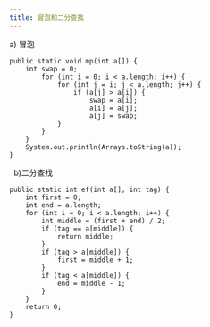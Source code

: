```yaml
---
title: 冒泡和二分查找
---
```

a) 冒泡

    public static void mp(int a[]) {
        int swap = 0;
            for (int i = 0; i < a.length; i++) {
                for (int j = i; j < a.length; j++) {
                    if (a[j] > a[i]) {
                        swap = a[i];
                        a[i] = a[j];
                        a[j] = swap;
                }
            }
        }
        System.out.println(Arrays.toString(a));
    }
 
b)二分查找

    public static int ef(int a[], int tag) {
        int first = 0;
        int end = a.length;
        for (int i = 0; i < a.length; i++) {
            int middle = (first + end) / 2;
            if (tag == a[middle]) {
                return middle;
            }
            if (tag > a[middle]) {
                first = middle + 1;
            }
            if (tag < a[middle]) {
                end = middle - 1;
            }
        }
        return 0;
    }